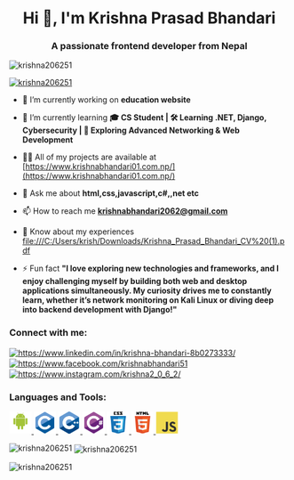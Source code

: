 <h1 align="center">Hi 👋, I'm Krishna Prasad Bhandari</h1>
<h3 align="center">A passionate frontend developer from Nepal</h3>

<p align="left"> <img src="https://komarev.com/ghpvc/?username=krishna206251&label=Profile%20views&color=0e75b6&style=flat" alt="krishna206251" /> </p>

<p align="left"> <a href="https://github.com/ryo-ma/github-profile-trophy"><img src="https://github-profile-trophy.vercel.app/?username=krishna206251" alt="krishna206251" /></a> </p>

- 🔭 I’m currently working on **education website**

- 🌱 I’m currently learning **🎓 CS Student | 🛠 Learning .NET, Django, Cybersecurity | 📖 Exploring Advanced Networking & Web Development**

- 👨‍💻 All of my projects are available at [https://www.krishnabhandari01.com.np/](https://www.krishnabhandari01.com.np/)

- 💬 Ask me about **html,css,javascript,c#,,net etc**

- 📫 How to reach me **krishnabhandari2062@gmail.com**

- 📄 Know about my experiences [file:///C:/Users/krish/Downloads/Krishna_Prasad_Bhandari_CV%20(1).pdf](file:///C:/Users/krish/Downloads/Krishna_Prasad_Bhandari_CV%20(1).pdf)

- ⚡ Fun fact **"I love exploring new technologies and frameworks, and I enjoy challenging myself by building both web and desktop applications simultaneously. My curiosity drives me to constantly learn, whether it’s network monitoring on Kali Linux or diving deep into backend development with Django!"**

<h3 align="left">Connect with me:</h3>
<p align="left">
<a href="https://linkedin.com/in/https://www.linkedin.com/in/krishna-bhandari-8b0273333/" target="blank"><img align="center" src="https://raw.githubusercontent.com/rahuldkjain/github-profile-readme-generator/master/src/images/icons/Social/linked-in-alt.svg" alt="https://www.linkedin.com/in/krishna-bhandari-8b0273333/" height="30" width="40" /></a>
<a href="https://fb.com/https://www.facebook.com/krishnabhandari51" target="blank"><img align="center" src="https://raw.githubusercontent.com/rahuldkjain/github-profile-readme-generator/master/src/images/icons/Social/facebook.svg" alt="https://www.facebook.com/krishnabhandari51" height="30" width="40" /></a>
<a href="https://instagram.com/https://www.instagram.com/krishna2_0_6_2/" target="blank"><img align="center" src="https://raw.githubusercontent.com/rahuldkjain/github-profile-readme-generator/master/src/images/icons/Social/instagram.svg" alt="https://www.instagram.com/krishna2_0_6_2/" height="30" width="40" /></a>
</p>

<h3 align="left">Languages and Tools:</h3>
<p align="left"> <a href="https://developer.android.com" target="_blank" rel="noreferrer"> <img src="https://raw.githubusercontent.com/devicons/devicon/master/icons/android/android-original-wordmark.svg" alt="android" width="40" height="40"/> </a> <a href="https://www.cprogramming.com/" target="_blank" rel="noreferrer"> <img src="https://raw.githubusercontent.com/devicons/devicon/master/icons/c/c-original.svg" alt="c" width="40" height="40"/> </a> <a href="https://www.w3schools.com/cpp/" target="_blank" rel="noreferrer"> <img src="https://raw.githubusercontent.com/devicons/devicon/master/icons/cplusplus/cplusplus-original.svg" alt="cplusplus" width="40" height="40"/> </a> <a href="https://www.w3schools.com/cs/" target="_blank" rel="noreferrer"> <img src="https://raw.githubusercontent.com/devicons/devicon/master/icons/csharp/csharp-original.svg" alt="csharp" width="40" height="40"/> </a> <a href="https://www.w3schools.com/css/" target="_blank" rel="noreferrer"> <img src="https://raw.githubusercontent.com/devicons/devicon/master/icons/css3/css3-original-wordmark.svg" alt="css3" width="40" height="40"/> </a> <a href="https://www.w3.org/html/" target="_blank" rel="noreferrer"> <img src="https://raw.githubusercontent.com/devicons/devicon/master/icons/html5/html5-original-wordmark.svg" alt="html5" width="40" height="40"/> </a> <a href="https://developer.mozilla.org/en-US/docs/Web/JavaScript" target="_blank" rel="noreferrer"> <img src="https://raw.githubusercontent.com/devicons/devicon/master/icons/javascript/javascript-original.svg" alt="javascript" width="40" height="40"/> </a> </p>

<p><img align="left" src="https://github-readme-stats.vercel.app/api/top-langs?username=krishna206251&show_icons=true&locale=en&layout=compact" alt="krishna206251" /></p>

<p>&nbsp;<img align="center" src="https://github-readme-stats.vercel.app/api?username=krishna206251&show_icons=true&locale=en" alt="krishna206251" /></p>

<p><img align="center" src="https://github-readme-streak-stats.herokuapp.com/?user=krishna206251&" alt="krishna206251" /></p>
